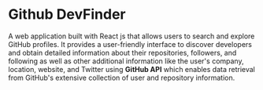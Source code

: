 # Github DevFinder

A web application built with React js that allows users to search and explore GitHub profiles. It provides a user-friendly interface to discover developers and obtain detailed information about their repositories, followers, and following as well as other additional information like the user's company, location, website, and Twitter using **GitHub API** which enables data retrieval from GitHub's extensive collection of user and repository information.